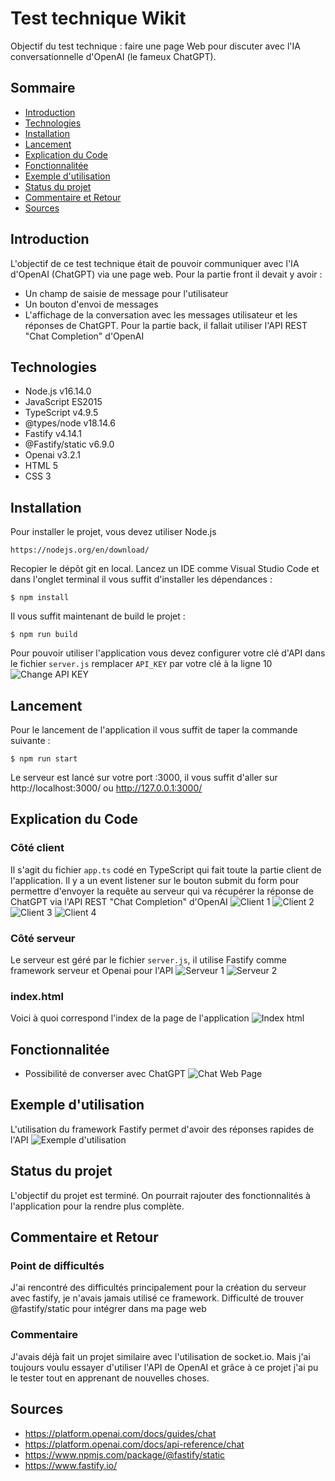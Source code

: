 # Test technique Wikit
Objectif du test technique : faire une page Web pour discuter avec l'IA conversationnelle d'OpenAI (le fameux ChatGPT).
## Sommaire
* [Introduction](#Introduction)
* [Technologies](#Technologies)
* [Installation](#Installation)
* [Lancement](##Lancement)
* [Explication du Code](##Explication%20du%20Code)
* [Fonctionnalitée](#Fonctionnalitée)
* [Exemple d'utilisation](#Exemple%20d'utilisation)
* [Status du projet](#Status%20du%20projet)
* [Commentaire et Retour](#Commentaire%20et%20Retour)
* [Sources](#Sources)

## Introduction
L'objectif de ce test technique était de pouvoir communiquer avec l'IA d'OpenAI (ChatGPT) via une page web.
Pour la partie front il devait y avoir :
* Un champ de saisie de message pour l'utilisateur
* Un bouton d'envoi de messages
* L'affichage de la conversation avec les messages utilisateur et les réponses de ChatGPT.
Pour la partie back, il fallait utiliser l'API REST "Chat Completion" d'OpenAI

## Technologies
* Node.js v16.14.0
* JavaScript ES2015
* TypeScript v4.9.5
* @types/node v18.14.6
* Fastify v4.14.1
* @Fastify/static v6.9.0
* Openai v3.2.1
* HTML 5 
* CSS 3

## Installation
Pour installer le projet, vous devez utiliser Node.js 
```
https://nodejs.org/en/download/
```
Recopier le dépôt git en local.
Lancez un IDE comme Visual Studio Code et dans l'onglet terminal il vous suffit d'installer les dépendances :
```
$ npm install
```
Il vous suffit maintenant de build le projet :
```
$ npm run build
```
Pour pouvoir utiliser l'application vous devez configurer votre clé d'API dans le fichier `server.js` remplacer `API_KEY` par votre clé à la ligne 10
![Change API KEY](./img/api_key.jpg)

## Lancement
Pour le lancement de l'application il vous suffit de taper la commande suivante :
```
$ npm run start
```
Le serveur est lancé sur votre port :3000, il vous suffit d'aller sur http://localhost:3000/ ou http://127.0.0.1:3000/

## Explication du Code
### Côté client
Il s'agit du fichier `app.ts` codé en TypeScript qui fait toute la partie client de l'application.
Il y a un event listener sur le bouton submit du form pour permettre d'envoyer la requête au serveur qui va récupérer la réponse de ChatGPT via l'API REST "Chat Completion" d'OpenAI
![Client 1](./img/client1.jpg)
![Client 2](./img/client2.jpg)
![Client 3](./img/client3.jpg)
![Client 4](./img/client4.jpg)

### Côté serveur
Le serveur est géré par le fichier `server.js`, il utilise Fastify comme framework serveur et Openai pour l'API
![Serveur 1](./img/serveur1.jpg)
![Serveur 2](./img/serveur2.jpg)

### index.html
Voici à quoi correspond l'index de la page de l'application
![Index html](./img/indexhtml.jpg)

## Fonctionnalitée
* Possibilité de converser avec ChatGPT
![Chat Web Page](./img/chat.jpg)

## Exemple d'utilisation
L'utilisation du framework Fastify permet d'avoir des réponses rapides de l'API
![Exemple d'utilisation](./img/exempleUse.jpg)

## Status du projet
L'objectif du projet est terminé.
On pourrait rajouter des fonctionnalités à l'application pour la rendre plus complète.

## Commentaire et Retour
### Point de difficultés
J'ai rencontré des difficultés principalement pour la création du serveur avec fastify, je n'avais jamais utilisé ce framework. Difficulté de trouver @fastify/static pour intégrer dans ma page web

### Commentaire
J'avais déjà fait un projet similaire avec l'utilisation de socket.io. Mais j'ai toujours voulu essayer d'utiliser l'API de OpenAI et grâce à ce projet j'ai pu le tester tout en apprenant de nouvelles choses.

## Sources
* https://platform.openai.com/docs/guides/chat 
* https://platform.openai.com/docs/api-reference/chat 
* https://www.npmjs.com/package/@fastify/static
* https://www.fastify.io/
